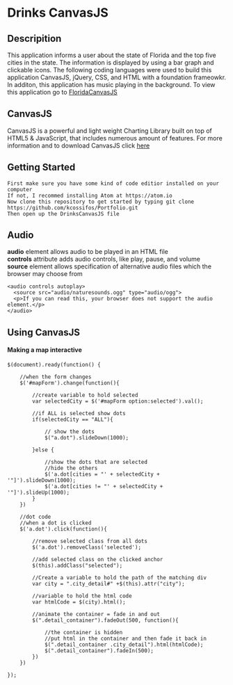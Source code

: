 # Drinks CanvasJS

## Descripition 
This application informs a user about the state of Florida and the top five cities in the state. The information is displayed by using a bar graph and clickable icons. The following coding languages were used to build this application CanvasJS, jQuery, CSS, and HTML with a foundation frameowkr. In additon, this application has music playing in the background. To view this application go to [FloridaCanvasJS](https://kcossifos.github.io/Portfolio/FloridaCanvasJS/index.html)

## CanvasJS
CanvasJS is a powerful and light weight Charting Library built on top of HTML5 & JavaScript, that includes numerous amount of features. For more information and to download CanvasJS click [here](http://canvasjs.com)

## Getting Started
```
First make sure you have some kind of code editior installed on your computer
If not, I recommed installing Atom at https://atom.io
Now clone this repository to get started by typing git clone https://github.com/kcossifos/Portfolio.git
Then open up the DrinksCanvasJS file
```

## Audio 
**audio** element allows audio to be played in an HTML file  
**controls** attribute adds audio controls, like play, pause, and volume  
**source** element allows specification of alternative audio files which the browser may choose from    

```
<audio controls autoplay>
  <source src="audio/naturesounds.ogg" type="audio/ogg">
  <p>If you can read this, your browser does not support the audio element.</p>
</audio>
```

## Using CanvasJS

#### Making a map interactive

```
$(document).ready(function() {

	//when the form changes
	$('#mapForm').change(function(){

		//create variable to hold selected
		var selectedCity = $('#mapForm option:selected').val();

		//if ALL is selected show dots
		if(selectedCity == "ALL"){

			// show the dots
			$("a.dot").slideDown(1000);

		}else {

			//show the dots that are selected
			//hide the others
			$('a.dot[cities = "' + selectedCity + '"]').slideDown(1000);
			$('a.dot[cities != "' + selectedCity + '"]').slideUp(1000);
		}
	})

	//dot code
	//when a dot is clicked 
	$('a.dot').click(function(){

		//remove selected class from all dots
		$('a.dot').removeClass('selected');

		//add selected class on the clicked anchor
		$(this).addClass("selected");

		//Create a variable to hold the path of the matching div
		var city = ".city_detail#" +$(this).attr("city");

		//variable to hold the html code
		var htmlCode = $(city).html();

		//animate the container = fade in and out
		$(".detail_container").fadeOut(500, function(){

			//the container is hidden
			//put html in the container and then fade it back in
			$(".detail_container .city_detail").html(htmlCode);
			$(".detail_container").fadeIn(500);
		})
	})

});
```
